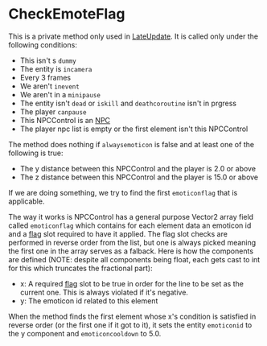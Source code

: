 # CheckEmoteFlag
This is a private method only used in [LateUpdate](../LateUpdate.md). It is called only under the following conditions:

- This isn't s `dummy`
- The entity is `incamera`
- Every 3 frames
- We aren't `inevent`
- We aren't in a `minipause`
- The entity isn't `dead` or `iskill` and `deathcoroutine` isn't in prgress
- The player `canpause`
- This NPCControl is an [NPC](../NPC.md)
- The player npc list is empty or the first element isn't this NPCControl

The method does nothing if `alwaysemoticon` is false and at least one of the following is true:

- The y distance between this NPCControl and the player is 2.0 or above
- The z distance between this NPCControl and the player is 15.0 or above

If we are doing something, we try to find the first `emoticonflag` that is applicable.

The way it works is NPCControl has a general purpose Vector2 array field called `emoticonflag` which contains for each element data an emoticon id and a [flag](../../../Flags%20arrays/flags.md) slot required to have it applied. The flag slot checks are performed in reverse order from the list, but one is always picked meaning the first one in the array serves as a falback. Here is how the components are defined (NOTE: despite all components being float, each gets cast to int for this which truncates the fractional part):

- x: A required [flag](../../../Flags%20arrays/flags.md) slot to be true in order for the line to be set as the current one. This is always violated if it's negative.
- y: The emoticon id related to this element

When the method finds the first element whose x's condition is satisfied in reverse order (or the first one if it got to it), it sets the entity `emoticonid` to the y component and `emoticoncooldown` to 5.0.
